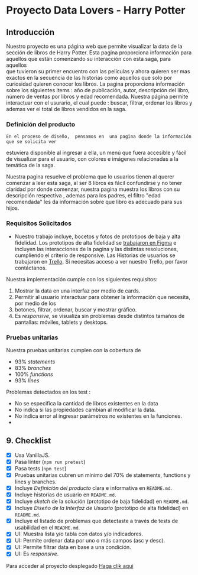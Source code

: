  # Proyecto Data Lovers - Harry Potter

## Introducción 

  Nuestro proyecto es una página web que permite visualizar la data de la sección de libros de Harry Potter.
Esta pagina proporciona información para  aquellos que están comenzando su interacción con esta saga, para aquellos  
que tuvieron su primer encuentro con las películas y ahora quieren ser mas exactos en la secuencia de 
las historias como aquellos que solo por curiosidad quieren conocer los libros.
  La pagina proporciona información sobre los siguientes items  : año de publicación, autor, descripción del libro, 
número de ventas por libros y edad recomendada.
  Nuestra página permite interactuar con el usurario, el cual puede : buscar,  filtrar,  ordenar los libros y ademas ver el total de libros vendidos en la saga.

### Definición del producto

    En el proceso de diseño,  pensamos en  una pagina donde la información que se solicita ver 
  estuviera disponible al ingresar a ella, un menú que fuera accesible y fácil de visualizar para el usuario,
  con colores e imágenes relacionadas a la temática de la saga.

  Nuestra pagina resuelve el problema que lo usuarios tienen al querer comenzar a leer esta saga, al ser 8 libros es fácil confundirse y no tener claridad por donde comenzar, nuestra pagina muestra los libros con su descripción respectiva , ademas para los padres, el filtro "edad recomendada" les da información sobre que libro es adecuado para sus hijos.


### Requisitos Solicitados

- Nuestro trabajo incluye, bocetos y fotos de prototipos de baja y alta fidelidad. Los prototipos de alta fidelidad
  se [trabajaron en Figma](https://www.figma.com/file/ijkT36AZMjAyWD3STYQLge/Harry-Potter?node-id=0%3A1&t=SyfdPiLjhgx6w1DK-1) e incluyen las interacciones de la pagina y las distintas resoluciones, cumpliendo el criterio de responsive. Las Historias de usuarios se trabajaron en [Trello](https://trello.com/b/kLZDGcTZ/general).
  Si necesitas acceso a ver nuestro Trello, por favor contáctanos.  

Nuestra  implementación cumple con los siguientes requisitos:

1. Mostrar la data en una interfaz por medio de  cards.
2. Permitir al usuario interactuar para obtener la información que necesita, por medio de los 
3. botones, filtrar, ordenar, buscar y mostrar gráfico.
4. Es _responsive_, se visualiza sin problemas desde distintos
   tamaños de pantallas: móviles, tablets y desktops.


### Pruebas unitarias

Nuestra pruebas unitarias cumplen con la cobertura de 

- 93% _statements_
- 83% _branches_
- 100% _functions_
- 93% _lines_
 
 Problemas detectados en los test :

 - No se especifica la cantidad de libros existentes en la data
 - No indica si las propiedades cambian al modificar la data.
 - No indica error al ingresar parámetros no existentes en la funciones.
- 
  

## 9. Checklist

* [x] Usa VanillaJS.
* [x] Pasa linter (`npm run pretest`)
* [x] Pasa tests (`npm test`)
* [x] Pruebas unitarias cubren un mínimo del 70% de statements, functions y
  lines y branches.
* [x] Incluye _Definición del producto_ clara e informativa en `README.md`.
* [x] Incluye historias de usuario en `README.md`.
* [x] Incluye _sketch_ de la solución (prototipo de baja fidelidad) en
  `README.md`.
* [x] Incluye _Diseño de la Interfaz de Usuario_ (prototipo de alta fidelidad)
  en `README.md`.
* [x] Incluye el listado de problemas que detectaste a través de tests de
  usabilidad en el `README.md`.
* [x] UI: Muestra lista y/o tabla con datos y/o indicadores.
* [x] UI: Permite ordenar data por uno o más campos (asc y desc).
* [x] UI: Permite filtrar data en base a una condición.
* [x] UI: Es _responsive_.

Para acceder al proyecto desplegado [Haga clik aqui](https://saramh7.github.io/DEV005-data-lovers/)